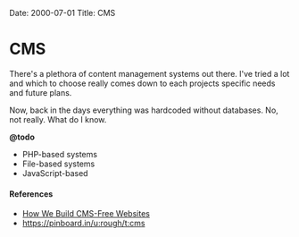 Date: 2000-07-01
Title: CMS

# CMS
There's a plethora of content management systems out there. I've tried a lot and which to choose really comes down to each projects specific needs and future plans.

Now, back in the days everything was hardcoded without databases. No, not really. What do I know.

**@todo**

* PHP-based systems
* File-based systems
* JavaScript-based


#### References

- [How We Build CMS-Free Websites](http://developmentseed.org/blog/2012/07/27/build-cms-free-websites/)
- <https://pinboard.in/u:rough/t:cms>

